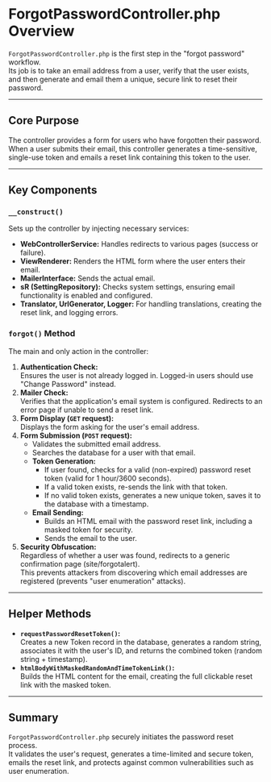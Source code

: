 # ForgotPasswordController.php Overview

`ForgotPasswordController.php` is the first step in the "forgot password" workflow.  
Its job is to take an email address from a user, verify that the user exists, and then generate and email them a unique, secure link to reset their password.

---

## Core Purpose

The controller provides a form for users who have forgotten their password.  
When a user submits their email, this controller generates a time-sensitive, single-use token and emails a reset link containing this token to the user.

---

## Key Components

### `__construct()`
Sets up the controller by injecting necessary services:
- **WebControllerService:** Handles redirects to various pages (success or failure).
- **ViewRenderer:** Renders the HTML form where the user enters their email.
- **MailerInterface:** Sends the actual email.
- **sR (SettingRepository):** Checks system settings, ensuring email functionality is enabled and configured.
- **Translator, UrlGenerator, Logger:** For handling translations, creating the reset link, and logging errors.

### `forgot()` Method

The main and only action in the controller:

1. **Authentication Check:**  
   Ensures the user is not already logged in. Logged-in users should use "Change Password" instead.
2. **Mailer Check:**  
   Verifies that the application's email system is configured. Redirects to an error page if unable to send a reset link.
3. **Form Display (`GET` request):**  
   Displays the form asking for the user's email address.
4. **Form Submission (`POST` request):**  
   - Validates the submitted email address.
   - Searches the database for a user with that email.
   - **Token Generation:**
     - If user found, checks for a valid (non-expired) password reset token (valid for 1 hour/3600 seconds).
     - If a valid token exists, re-sends the link with that token.
     - If no valid token exists, generates a new unique token, saves it to the database with a timestamp.
   - **Email Sending:**  
     - Builds an HTML email with the password reset link, including a masked token for security.
     - Sends the email to the user.
5. **Security Obfuscation:**  
   Regardless of whether a user was found, redirects to a generic confirmation page (site/forgotalert).  
   This prevents attackers from discovering which email addresses are registered (prevents "user enumeration" attacks).

---

## Helper Methods

- **`requestPasswordResetToken()`:**  
  Creates a new Token record in the database, generates a random string, associates it with the user's ID, and returns the combined token (random string + timestamp).
- **`htmlBodyWithMaskedRandomAndTimeTokenLink()`:**  
  Builds the HTML content for the email, creating the full clickable reset link with the masked token.

---

## Summary

`ForgotPasswordController.php` securely initiates the password reset process.  
It validates the user's request, generates a time-limited and secure token, emails the reset link, and protects against common vulnerabilities such as user enumeration.